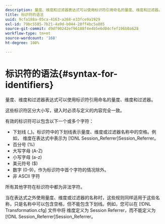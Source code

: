 ```yaml
---
description: 量度、维度和过滤器表达式可以使用标识符引用命名的量度、维度和过滤器。
title: 标识符的语法
uuid: 9cfa188a-05ca-4163-a268-e33fce9a1929
exl-id: 79bc5585-7b21-4a9d-b044-28ff4bc5a885
source-git-commit: d9df90242ef96188f4e4b5e6d04cfef196b0a628
workflow-type: tm+mt
source-wordcount: '168'
ht-degree: 100%

---
```


# 标识符的语法{#syntax-for-identifiers}

量度、维度和过滤器表达式可以使用标识符引用命名的量度、维度和过滤器。

这些标识符区分大小写，键入时必须与定义的内容完全一致。

有效的标识符可以包含以下一个或多个字符：

* 下划线 (_)。标识符中的下划线表示量度、维度或过滤器名称中的空格。例如， 维度在表达式中表示为 [!DNL Session_Referrer]Session_Referrer。
* 百分号 (%)
* 大写字母 (A-Z)
* 小写字母 (a-z)
* 美元符号 ($)
* 数字 (0-9)，作为标识符中首个字符的情况除外。
* 非 ASCII 字符

所有其他字符在标识符中都为非法字符。

当在表达式之外使用量度、维度或过滤器的名称时，这些规则同样适用于这些名称，只是名称中可以包含空格，但不能包含下划线。例如，您可以在 [!DNL Transformation.cfg] 文件中将 维度定义为 Session Referrer，而不能定义为 [!DNL Session_Referrer]Session_Referrer。
